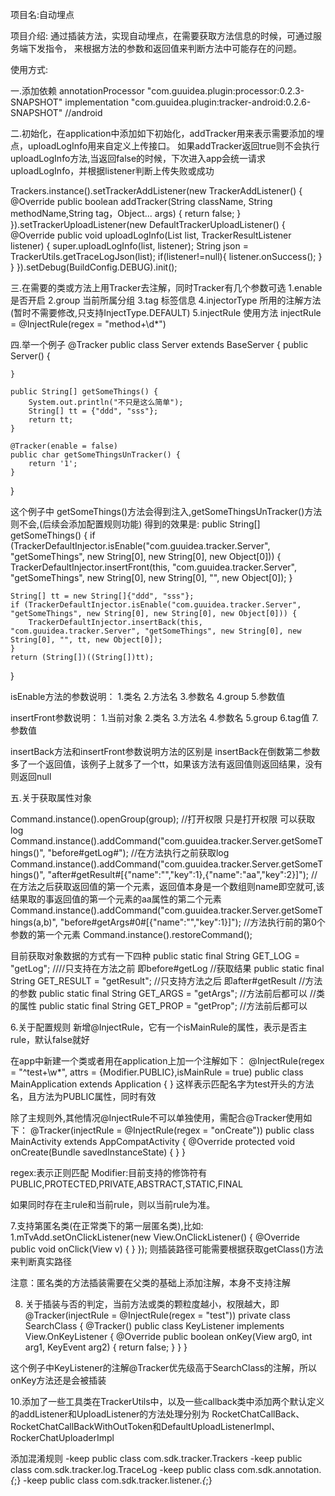 项目名:自动埋点

项目介绍:
    通过插装方法，实现自动埋点，在需要获取方法信息的时候，可通过服务端下发指令，
    来根据方法的参数和返回值来判断方法中可能存在的问题。

使用方式:

一.添加依赖
annotationProcessor "com.guuidea.plugin:processor:0.2.3-SNAPSHOT"
implementation "com.guuidea.plugin:tracker-android:0.2.6-SNAPSHOT"  //android

二.初始化，在application中添加如下初始化，addTracker用来表示需要添加的埋点，uploadLogInfo用来自定义上传接口。
如果addTracker返回true则不会执行uploadLogInfo方法,当返回false的时候，下次进入app会统一请求uploadLogInfo，并根据listener判断上传失败或成功

Trackers.instance().setTrackerAddListener(new TrackerAddListener() {
    @Override
    public boolean addTracker(String className, String methodName,String tag，Object... args) {
        return false;
    }
}).setTrackerUploadListener(new DefaultTrackerUploadListener() {
    @Override
    public void uploadLogInfo(List<TraceLog> list, TrackerResultListener listener) {
        super.uploadLogInfo(list, listener);
        String json = TrackerUtils.getTraceLogJson(list);
        if(listener!=null){
            listener.onSuccess();
        }
    }
}).setDebug(BuildConfig.DEBUG).init();


三.在需要的类或方法上用Tracker去注解，同时Tracker有几个参数可选
1.enable  是否开启
2.group  当前所属分组
3.tag  标签信息
4.injectorType  所用的注解方法(暂时不需要修改,只支持InjectType.DEFAULT)
5.injectRule 使用方法 injectRule = @InjectRule(regex = "method+\\d*")

四.举一个例子
@Tracker
public class Server extends BaseServer {
    public Server() {

    }

    public String[] getSomeThings() {
        System.out.println("不只是这么简单");
        String[] tt = {"ddd", "sss"};
        return tt;
    }

    @Tracker(enable = false)
    public char getSomeThingsUnTracker() {
        return '1';
    }
}

这个例子中 getSomeThings()方法会得到注入,getSomeThingsUnTracker()方法则不会,(后续会添加配置规则功能)
得到的效果是:
public String[] getSomeThings() {
    if (TrackerDefaultInjector.isEnable("com.guuidea.tracker.Server", "getSomeThings", new String[0], new String[0], new Object[0])) {
        TrackerDefaultInjector.insertFront(this, "com.guuidea.tracker.Server", "getSomeThings", new String[0], new String[0], "", new Object[0]);
    }

    String[] tt = new String[]{"ddd", "sss"};
    if (TrackerDefaultInjector.isEnable("com.guuidea.tracker.Server", "getSomeThings", new String[0], new String[0], new Object[0])) {
        TrackerDefaultInjector.insertBack(this, "com.guuidea.tracker.Server", "getSomeThings", new String[0], new String[0], "", tt, new Object[0]);
    }
    return (String[])((String[])tt);
}

isEnable方法的参数说明：
1.类名
2.方法名
3.参数名
4.group
5.参数值

insertFront参数说明：
1.当前对象
2.类名
3.方法名
4.参数名
5.group
6.tag值
7.参数值

insertBack方法和insertFront参数说明方法的区别是
insertBack在倒数第二参数多了一个返回值，该例子上就多了一个tt，如果该方法有返回值则返回结果，没有则返回null


五.关于获取属性对象

 Command.instance().openGroup(group); //打开权限  只是打开权限 可以获取log
 Command.instance().addCommand("com.guuidea.tracker.Server.getSomeThings()", "before#getLog#");
  //在方法执行之前获取log
 Command.instance().addCommand("com.guuidea.tracker.Server.getSomeThings()", "after#getResult#[{\"name\":\"\",\"key\":1},{\"name\":\"aa\",\"key\":2}]");
 //在方法之后获取返回值的第一个元素，返回值本身是一个数组则name即空就可,该结果取的事返回值的第一个元素的aa属性的第二个元素
 Command.instance().addCommand("com.guuidea.tracker.Server.getSomeThings(a,b)", "before#getArgs#0#[{\"name\":\"\",\"key\":1}]");
 //方法执行前的第0个参数的第一个元素
 Command.instance().restoreCommand();

 目前获取对象数据的方式有一下四种
 public static final String GET_LOG = "getLog";  ////只支持在方法之前 即before#getLog
 //获取结果
 public static final String GET_RESULT = "getResult";  //只支持方法之后 即after#getResult
 //方法的参数
 public static final String GET_ARGS = "getArgs";  //方法前后都可以
 //类的属性
 public static final String GET_PROP = "getProp";  //方法前后都可以


6.关于配置规则
新增@InjectRule，它有一个isMainRule的属性，表示是否主rule，默认false就好

在app中新建一个类或者用在application上加一个注解如下：
@InjectRule(regex = "^test+\\w*", attrs = {Modifier.PUBLIC},isMainRule = true)
public class MainApplication extends Application {
}
这样表示匹配名字为test开头的方法名，且方法为PUBLIC属性，同时有效

除了主规则外,其他情况@InjectRule不可以单独使用，需配合@Tracker使用如下：
@Tracker(injectRule = @InjectRule(regex = "onCreate"))
public class MainActivity extends AppCompatActivity {
    @Override
    protected void onCreate(Bundle savedInstanceState) {
    }
}

regex:表示正则匹配
Modifier:目前支持的修饰符有
PUBLIC,PROTECTED,PRIVATE,ABSTRACT,STATIC,FINAL

如果同时存在主rule和当前rule，则以当前rule为准。

7.支持第匿名类(在正常类下的第一层匿名类),比如:
 1.mTvAdd.setOnClickListener(new View.OnClickListener() {
            @Override
            public void onClick(View v) {
            }
        });
则插装路径可能需要根据获取getClass()方法来判断真实路径

注意：匿名类的方法插装需要在父类的基础上添加注解，本身不支持注解


8. 关于插装与否的判定，当前方法或类的颗粒度越小，权限越大，即
 @Tracker(injectRule = @InjectRule(regex = "test"))
 private class SearchClass {
    @Tracker()
    public class KeyListener implements View.OnKeyListener {
        @Override
        public boolean onKey(View arg0, int arg1, KeyEvent arg2) {
            return false;
        }
    }
 }

这个例子中KeyListener的注解@Tracker优先级高于SearchClass的注解，所以onKey方法还是会被插装

10.添加了一些工具类在TrackerUtils中，以及一些callback类中添加两个默认定义的addListener和UploadListener的方法处理分别为
RocketChatCallBack、RocketChatCallBackWithOutToken和DefaultUploadListenerImpl、RockerChatUploaderImpl


添加混淆规则
-keep public class com.sdk.tracker.Trackers
-keep public class com.sdk.tracker.log.TraceLog
-keep public class com.sdk.annotation.*{*;}
-keep public class com.sdk.tracker.listener.*{*;}


